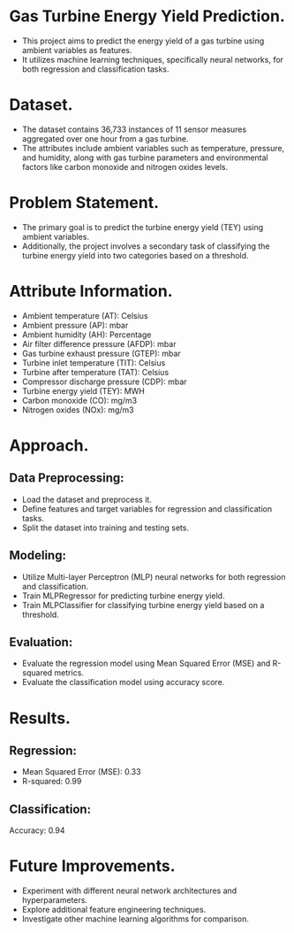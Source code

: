 # Gas Turbine Energy Yield Prediction.
- This project aims to predict the energy yield of a gas turbine using ambient variables as features.
- It utilizes machine learning techniques, specifically neural networks, for both regression and classification tasks. 

# Dataset.
- The dataset contains 36,733 instances of 11 sensor measures aggregated over one hour from a gas turbine.
- The attributes include ambient variables such as temperature, pressure, and humidity, along with gas turbine parameters and environmental factors like carbon monoxide and nitrogen oxides levels.

# Problem Statement.
- The primary goal is to predict the turbine energy yield (TEY) using ambient variables.
- Additionally, the project involves a secondary task of classifying the turbine energy yield into two categories based on a threshold.

# Attribute Information.
- Ambient temperature (AT): Celsius
- Ambient pressure (AP): mbar
- Ambient humidity (AH): Percentage
- Air filter difference pressure (AFDP): mbar
- Gas turbine exhaust pressure (GTEP): mbar
- Turbine inlet temperature (TIT): Celsius
- Turbine after temperature (TAT): Celsius
- Compressor discharge pressure (CDP): mbar
- Turbine energy yield (TEY): MWH
- Carbon monoxide (CO): mg/m3
- Nitrogen oxides (NOx): mg/m3

# Approach.
## Data Preprocessing:
- Load the dataset and preprocess it.
- Define features and target variables for regression and classification tasks.
- Split the dataset into training and testing sets.

## Modeling:
- Utilize Multi-layer Perceptron (MLP) neural networks for both regression and classification.
- Train MLPRegressor for predicting turbine energy yield.
- Train MLPClassifier for classifying turbine energy yield based on a threshold.

## Evaluation:
- Evaluate the regression model using Mean Squared Error (MSE) and R-squared metrics.
- Evaluate the classification model using accuracy score.

# Results.
## Regression:
- Mean Squared Error (MSE): 0.33
- R-squared: 0.99
## Classification:
Accuracy: 0.94  

# Future Improvements.
- Experiment with different neural network architectures and hyperparameters.
- Explore additional feature engineering techniques.
- Investigate other machine learning algorithms for comparison.
